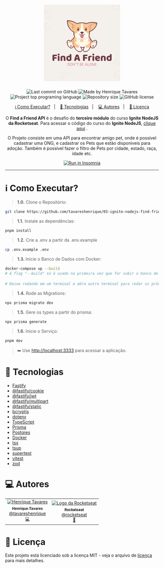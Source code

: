 <h1 align="center">
  <img alt="Daily Diet API" title="Daily Diet API" src="https://raw.githubusercontent.com/tavareshenrique/03-ignite-nodejs-find-friend-api/refs/heads/main/assets/logo.png" width="250px" />
</h1>

<p align="center">
  <img alt="Last commit on GitHub" src="https://img.shields.io/github/last-commit/tavareshenrique/03-ignite-nodejs-find-friend-api?color=69333c">
  <img alt="Made by Henrique Tavares" src="https://img.shields.io/badge/made%20by-Henrique Tavares-%20?color=69333c">
  <img alt="Project top programing language" src="https://img.shields.io/github/languages/top/tavareshenrique/03-ignite-nodejs-find-friend-api?color=69333c">
  <img alt="Repository size" src="https://img.shields.io/github/repo-size/tavareshenrique/03-ignite-nodejs-find-friend-api?color=69333c">
  <img alt="GitHub license" src="https://img.shields.io/github/license/tavareshenrique/03-ignite-nodejs-find-friend-api?color=69333c">
</p>

<p align="center">
  <a href="#information_source-como-executar">ℹ️ Como Executar?</a>&nbsp;&nbsp;&nbsp;|&nbsp;&nbsp;&nbsp;
  <a href="#rocket-tecnologias">🚀 Tecnologias</a>&nbsp;&nbsp;&nbsp;|&nbsp;&nbsp;&nbsp;
  <a href="#computer-autores">💻 Autores</a>&nbsp;&nbsp;&nbsp;|&nbsp;&nbsp;&nbsp;
  <a href="#memo-licença">📝 Licença</a>
</p>

<p align="center">
  O <b>Find a Friend API</b> é o desafio do <b>terceiro módulo</b> do curso  <b>Ignite NodeJS da Rocketseat</b>. Para acessar o código do curso do <b>Ignite NodeJS</b>, <a href="https://github.com/tavareshenrique/ignite-nodejs">clique aqui</a> .
</p>

<p align="center">
  O Projeto consiste em uma API para encontrar amigo pet, onde é possível cadastrar uma ONG, e cadastrar os Pets que estão disponíveis para adoção. Também é possível fazer o filtro de Pets por cidade, estado, raça, idade etc.
</p>


<p align="center">
  <a href="https://insomnia.rest/run/?label=Find%20a%20Friend%20API&uri=https%3A%2F%2Fraw.githubusercontent.com%2Ftavareshenrique%2F03-ignite-nodejs-find-friend-api%2Frefs%2Fheads%2Fmain%2Fassets%2FInsomnia_2025-02-01.json" target="_blank"><img src="https://insomnia.rest/images/run.svg" alt="Run in Insomnia"></a>

</p>

---

# :information_source: Como Executar?

> **1.0.** Clone o Repositório:

```bash
git clone https://github.com/tavareshenrique/03-ignite-nodejs-find-friend-api.git
```

> **1.1.** Instale as dependências:

```bash
pnpm install
```

> **1.2.** Crie a .env a partir da .env.example

```bash
cp .env.example .env
```


> **1.3.** Inicie o Banco de Dados com Docker:

```bash
docker-compose up --build
# A flag "--build" só é usado na primeira vez que for subir o banco de dados.

# Deixe rodando em um terminal e abra outro terminal para rodar os próximos comandos.
```

> **1.4.** Rode as Migrations:

```bash
npx prisma migrate dev
```

> **1.5.** Gere os types a partir do prisma:

```bash
npx prisma generate
```

> **1.6.** Inicie o Serviço:

```bash
pnpm dev
```

> ➡️ Use [http://localhost:3333](http://localhost:3333) para acessar a aplicação.


# :rocket: Tecnologias

- [Fastify](https://fastify.dev/)
- [@fastify/cookie](https://github.com/fastify/fastify-cookie)
- [@fastify/jwt](https://github.com/fastify/fastify-jwt)
- [@fastify/multipart](https://github.com/fastify/fastify-multipart)
- [@fastify/static](https://github.com/fastify/fastify-static)
- [bcryptjs](https://github.com/dcodeIO/bcrypt.js)
- [dotenv](https://github.com/motdotla/dotenv)
- [TypeScript](https://www.typescriptlang.org/)
- [Prisma](https://www.prisma.io/)
- [Postgres](https://www.postgresql.org/)
- [Docker](https://www.docker.com/)
- [tsx](https://github.com/esbuild-kit/tsx)
- [tsup](https://github.com/egoist/tsup)
- [supertest](https://github.com/ladjs/supertest)
- [vitest](https://vitest.dev/)
- [zod](https://zod.dev/)

# :computer: Autores

<table>
  <tr>
    <td align="center">
      <a href="http://github.com/tavareshenrique/">
        <img src="https://avatars1.githubusercontent.com/u/27022914?v=4" width="100px;" alt="Henrique Tavares"/>
        <br />
        <sub>
          <b>Henrique Tavares</b>
        </sub>
       </a>
       <br />
       <a href="https://www.linkedin.com/in/tavareshenrique/" title="Linkedin">@tavareshenrique</a>
       <br />
       <a href="https://github.com/tavareshenrique/go-barber-web-ts/commits?author=tavareshenrique" title="Code">💻</a>
    </td>
    <td align="center">
      <a href="http://github.com/rocketseat/">
        <img src="https://avatars.githubusercontent.com/u/28929274?s=200&v=4" width="100px;" alt="Logo da Rocketseat"/>
        <br />
        <sub>
          <b>Rocketseat</b>
        </sub>
       </a>
       <br />
       <a href="http://github.com/rocketseat/" title="Linkedin">@rocketseat</a>
       <br />
       <a href="https://github.com/tavareshenrique/go-barber-web-ts/commits?author=tavareshenrique" title="Education Platform">🚀</a>
    </td>
  </tr>
</table>

# :memo: Licença

Este projeto está licenciado sob a licença MIT - veja o arquivo de [licença](./LICENSE) para mais detalhes.
